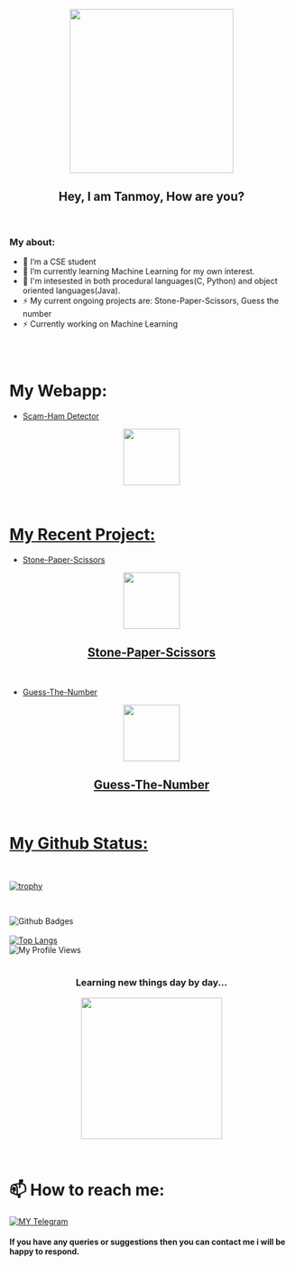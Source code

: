 <p align="center">
   <a href="https://github.com/tanmoydass">
    <img src="https://c.tenor.com/2vzT-8oPXl8AAAAj/tkthao219-bubududu.gif" width="290"> </a>
    </p>

<h2 align="center"> Hey, I am Tanmoy, How are you?
</h1>
<br>

### My about:
- 🔭 I’m a CSE student
- 🌱 I’m currently learning Machine Learning for my own interest. 
- 🤔 I'm intesested in both procedural languages(C, Python) and object oriented languages(Java).
- ⚡ My current ongoing projects are: Stone-Paper-Scissors, Guess the number
- ⚡ Currently working on Machine Learning

<br>
<br>

# My Webapp:
- [Scam-Ham Detector](https://spam-detector-tanmoy.herokuapp.com/)
<p align="center">
   <a href="https://spam-detector-tanmoy.herokuapp.com/">
   <img src="https://c.tenor.com/XYcBe6u0j2EAAAAi/microsoft-microsoft365.gif" width="100">
</p>
<br>

# My Recent Project:
- [Stone-Paper-Scissors](https://github.com/tanmoydass/Project/blob/main/Python%20Projects/Stone-Paper-Scissors)
<p align="center">
   <a href="https://github.com/tanmoydass/Project/blob/main/Python%20Projects/Stone-Paper-Scissors">
    <img src="https://c.tenor.com/uaPoqYePwr4AAAAj/funny-jogo.gif" width="100">  
</p>

<h2 align="center"> Stone-Paper-Scissors
</h2>
<br>

- [Guess-The-Number](https://github.com/tanmoydass/Project/blob/main/Python%20Projects/Guess-The-Number)
<p align="center">
   <a href="https://github.com/tanmoydass/Project/blob/main/Python%20Projects/Guess-The-Number">
    <img src="https://c.tenor.com/bJm4u-ijtCYAAAAC/greys-anatomy-amelia-shepherd.gif" width="100">
 </p>
 
 <h2 align="center"> Guess-The-Number
 </h2>
 <br>

# My Github Status:

<br>


[![trophy](https://github-profile-trophy.vercel.app/?username=tanmoydass)](https://github.com/tanmoydass)

<br>

![Github Badges](https://github-readme-stats.vercel.app/api?username=tanmoydass&show_icons=true&theme=vision-friendly-dark)
<br>
<br>
[![Top Langs](https://github-readme-stats.vercel.app/api/top-langs/?username=tanmoydass&layout=compact)](https://github.com/tanmoydass/github-readme-stats)<br>
![My Profile Views](https://gpvc.arturio.dev/tanmoydass)
<br>
<br>

<h3 align="center"> Learning new things day by day...
</h6>

<p align="center">
   <a href="https://github.com/tanmoydass">
    <img src="https://c.tenor.com/GfSX-u7VGM4AAAAC/coding.gif" width="250"> </a>
    </p>
<br>



# 📫 How to reach me:
[![MY Telegram](https://img.shields.io/badge/telegram-1b77FF.svg?style=for-the-badge&logo=telegram)](https://t.me/tanmoy_dass) <br>


#### If you have any queries or suggestions then you can contact me i will be happy to respond. 
<br>
